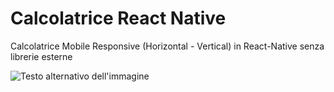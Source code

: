 # Calcolatrice React Native

Calcolatrice Mobile Responsive (Horizontal - Vertical) in React-Native senza librerie esterne

![Testo alternativo dell'immagine]((https://github.com/vittorioPiotti/Calcolatrice-React-Native/blob/main/icon.png))
